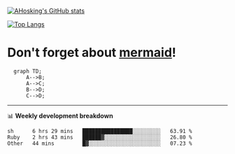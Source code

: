 [![AHosking's GitHub stats](https://github-readme-stats.vercel.app/api?username=ahosking&count_private=true&show_icons=true&theme=onedark&hide_rank=true&include_all_commits=true)](https://github.com/ahosking)

[![Top Langs](https://github-readme-stats.vercel.app/api/top-langs/?username=ahosking&layout=compact&theme=onedark)](https://github.com/ahosking)


# Don't forget about [mermaid](https://github.blog/2022-02-14-include-diagrams-markdown-files-mermaid/)!

```mermaid
  graph TD;
      A-->B;
      A-->C;
      B-->D;
      C-->D;
```
-------

📊 **Weekly development breakdown**

<!--START_SECTION:waka-->

```text
sh      6 hrs 29 mins   ████████████████░░░░░░░░░   63.91 %
Ruby    2 hrs 43 mins   ██████▓░░░░░░░░░░░░░░░░░░   26.80 %
Other   44 mins         █▓░░░░░░░░░░░░░░░░░░░░░░░   07.23 %
```

<!--END_SECTION:waka-->
